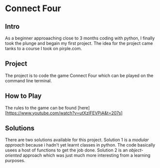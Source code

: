# Connect Four
## Intro
As a beginner approaaching close to 3 months coding with python, I finally took the plunge and begain my first project.
The idea for the project came tanks to a course I took on pirple.com.
## Project
The project is to code the game Connect Four which can be played on the command line terminal.
## How to Play
The rules to the game can be found [here][https://www.youtube.com/watch?v=utXzIFEVPjA&t=207s]
## Solutions
There are two solutions available for this project.
Solution 1 is a *modular approach* because i hadn't yet learnt classes in python. The code basically usees a host of functions to get the job done.
Solution 2 is an *object-oriented* approach which was just much more interesting from a learning purposes.
